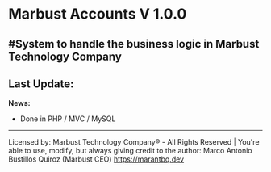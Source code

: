 # Marbust Accounts V 1.0.0
#System to handle the business logic in Marbust Technology Company
---
Last Update:
---
**News:**
- Done in PHP / MVC / MySQL
--- 

Licensed by: Marbust Technology Company® - All Rights Reserved | You're able to use, modify, but always giving credit to the author: Marco Antonio Bustillos Quiroz (Marbust CEO) https://marantbq.dev